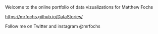 Welcome to  the online portfolio of data vizualizations for Matthew Fochs

https://mrfochs.github.io/DataStories/

Follow me on Twitter and instagram @mrfochs
